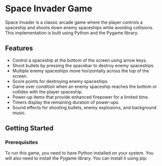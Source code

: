 
# Space Invader Game

Space Invader is a classic arcade game where the player controls a spaceship and shoots down enemy spaceships while avoiding collisions. This implementation is built using Python and the Pygame library.

## Features

- Control a spaceship at the bottom of the screen using arrow keys.
- Shoot bullets by pressing the spacebar to destroy enemy spaceships.
- Multiple enemy spaceships move horizontally across the top of the screen.
- Score points for destroying enemy spaceships.
- Game over condition when an enemy spaceship reaches the bottom or collides with the player spaceship.
- Power-up items that provide enhanced firepower for a limited time.
- Timers display the remaining duration of power-ups.
- Sound effects for shooting bullets, enemy explosions, and background music.

## Getting Started

### Prerequisites

To run this game, you need to have Python installed on your system. You will also need to install the Pygame library. You can install it using pip:


